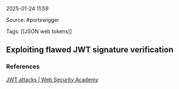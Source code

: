 
2025-01-24 11:59

Source: #portswigger 

Tags: [[JSON web tokens]]

## Exploiting flawed JWT signature verification





### References
[JWT attacks | Web Security Academy](https://portswigger.net/web-security/jwt)